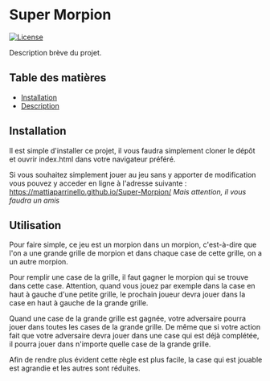 # Super Morpion

[![License](https://img.shields.io/badge/license-MIT-blue.svg)](LICENSE)

Description brève du projet.

## Table des matières

- [Installation](#installation)
- [Description](#Description)

## Installation

Il est simple d'installer ce projet, il vous faudra simplement cloner le dépôt et ouvrir index.html dans votre navigateur préféré.

Si vous souhaitez simplement jouer au jeu sans y apporter de modification vous pouvez y acceder en ligne à l'adresse suivante : https://mattiaparrinello.github.io/Super-Morpion/
_Mais attention, il vous faudra un amis_

## Utilisation

Pour faire simple, ce jeu est un morpion dans un morpion, c'est-à-dire que l'on a une grande grille de morpion et dans chaque case de cette grille, on a un autre morpion.

Pour remplir une case de la grille, il faut gagner le morpion qui se trouve dans cette case.
Attention, quand vous jouez par exemple dans la case en haut à gauche d'une petite grille, le prochain joueur devra jouer dans la case en haut à gauche de la grande grille.

Quand une case de la grande grille est gagnée, votre adversaire pourra jouer dans toutes les cases de la grande grille. De même que si votre action fait que votre adversaire devra jouer dans une case qui est déjà complétée, il pourra jouer dans n'importe quelle case de la grande grille.

Afin de rendre plus évident cette règle est plus facile, la case qui est jouable est agrandie et les autres sont réduites.
